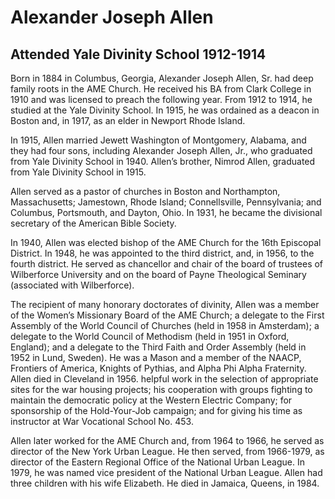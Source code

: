 # Alexander Joseph Allen
## Attended Yale Divinity School 1912-1914
Born in 1884 in Columbus, Georgia, Alexander Joseph Allen, Sr. had deep family roots in the AME Church. He received his BA from Clark College in 1910 and was licensed to preach the following year. From 1912 to 1914, he studied at the Yale Divinity School. In 1915, he was ordained as a deacon in Boston and, in 1917, as an elder in Newport Rhode Island. 

In 1915, Allen married Jewett Washington of Montgomery, Alabama, and they had four sons, including Alexander Joseph Allen, Jr., who graduated from Yale Divinity School in 1940. Allen’s brother, Nimrod Allen, graduated from Yale Divinity School in 1915.

Allen served as a pastor of churches in Boston and Northampton, Massachusetts; Jamestown, Rhode Island; Connellsville, Pennsylvania; and Columbus, Portsmouth, and Dayton, Ohio. In 1931, he became the divisional secretary of the American Bible Society. 

In 1940, Allen was elected bishop of the AME Church for the 16th Episcopal District. In 1948, he was appointed to the third district, and, in 1956, to the fourth district. He served as chancellor and chair of the board of trustees of Wilberforce University and on the board of Payne Theological Seminary (associated with Wilberforce). 

The recipient of many honorary doctorates of divinity, Allen was a member of the Women’s Missionary Board of the AME Church; a delegate to the First Assembly of the World Council of Churches (held in 1958 in Amsterdam); a delegate to the World Council of Methodism (held in 1951 in Oxford, England); and a delegate to the Third Faith and Order Assembly (held in 1952 in Lund, Sweden). He was a Mason and a member of the NAACP, Frontiers of America, Knights of Pythias, and Alpha Phi Alpha Fraternity. Allen died in Cleveland in 1956. 
helpful work in the selection of appropriate sites for the war housing projects; his cooperation
with groups fighting to maintain the democratic policy at the Western Electric Company; for
sponsorship of the Hold-Your-Job campaign; and for giving his time as instructor at War
Vocational School No. 453.

Allen later worked for the AME Church and, from 1964 to 1966, he served as director of the
New York Urban League. He then served, from 1966-1979, as director of the Eastern Regional
Office of the National Urban League. In 1979, he was named vice president of the National
Urban League. Allen had three children with his wife Elizabeth. He died in Jamaica, Queens, in
1984.
